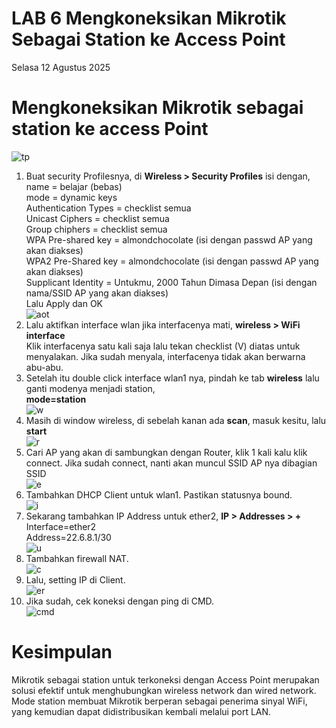 # LAB 6 Mengkoneksikan Mikrotik Sebagai Station ke Access Point
Selasa 12 Agustus 2025  

# Mengkoneksikan Mikrotik sebagai station ke access Point  
![tp](topol.png)
  1. Buat security Profilesnya, di **Wireless > Security Profiles** isi dengan,  
     name = belajar (bebas)  
     mode = dynamic keys  
     Authentication Types = checklist semua  
     Unicast Ciphers = checklist semua  
     Group chiphers = checklist semua  
     WPA Pre-shared key = almondchocolate (isi dengan passwd AP yang akan diakses)  
     WPA2 Pre-Shared key = almondchocolate (isi dengan passwd AP yang akan diakses)  
     Supplicant Identity = Untukmu, 2000 Tahun Dimasa Depan (isi dengan nama/SSID AP yang akan diakses)  
     Lalu Apply dan OK  
     ![aot](learn.PNG)  
  2. Lalu aktifkan interface wlan jika interfacenya mati, **wireless > WiFi interface**  
     Klik interfacenya satu kali saja lalu tekan checklist (V) diatas untuk menyalakan. Jika sudah menyala, interfacenya tidak akan berwarna abu-abu.  
  3. Setelah itu double click interface wlan1 nya, pindah ke tab **wireless** lalu ganti modenya menjadi station,  
     **mode=station**  
     ![w](intwlan.PNG)  
  5. Masih di window wireless, di sebelah kanan ada **scan**, masuk kesitu, lalu **start**  
     ![r](iyk.PNG)  
  6. Cari AP yang akan di sambungkan dengan Router, klik 1 kali kalu klik connect. Jika sudah connect, nanti akan muncul SSID AP nya dibagian SSID  
     ![e](lagih.PNG)  
  7. Tambahkan DHCP Client untuk wlan1. Pastikan statusnya bound.  
     ![i](bnd.PNG)  
  8. Sekarang tambahkan IP Address untuk ether2, **IP > Addresses > +**  
     Interface=ether2  
     Address=22.6.8.1/30  
     ![u](asdf.PNG)  
  9. Tambahkan firewall NAT.  
     ![c](asdfgh.PNG)  
  10. Lalu, setting IP di Client.  
     ![er](win.PNG)  
  11. Jika sudah, cek koneksi dengan ping di CMD.  
     ![cmd](cmd.PNG)

# Kesimpulan
  Mikrotik sebagai station untuk terkoneksi dengan Access Point merupakan solusi efektif untuk menghubungkan wireless network dan wired network. Mode station membuat Mikrotik berperan sebagai penerima sinyal WiFi, yang kemudian dapat didistribusikan kembali melalui port LAN.
